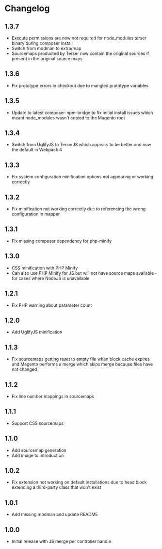 # Changelog

## 1.3.7

* Execute permissions are now not required for node_modules terser binary during composer install
* Switch from modman to extra/map
* Sourcemaps producted by Terser now contain the original sources if present in the original source maps

## 1.3.6

* Fix prototype errors in checkout due to mangled prototype variables

## 1.3.5

* Update to latest composer-npm-bridge to fix initial install issues which meant node_modules wasn't copied to the Magento root

## 1.3.4

* Switch from UglifyJS to TerserJS which appears to be better and now the default in Webpack 4

## 1.3.3

* Fix system configuration minification options not appearing or working correctly

## 1.3.2

* Fix minification not working correctly due to referencing the wrong configuration in mapper

## 1.3.1

* Fix missing composer dependency for php-minify

## 1.3.0

* CSS minification with PHP Minify
* Can also use PHP Minify for JS but will not have source maps available - for cases where NodeJS is unavailable

## 1.2.1

* Fix PHP warning about parameter count

## 1.2.0

* Add UglifyJS minification

## 1.1.3

* Fix sourcemaps getting reset to empty file when block cache expires and Magento performs a merge which skips merge because files have not changed

## 1.1.2

* Fix line number mappings in sourcemaps

## 1.1.1

* Support CSS sourcemaps

## 1.1.0

* Add sourcemap generation
* Add image to introduction

## 1.0.2

* Fix extension not working on default installations due to head block extending a third-party class that won't exist

## 1.0.1

* Add missing modman and update README

## 1.0.0

* Initial release with JS merge per controller handle
